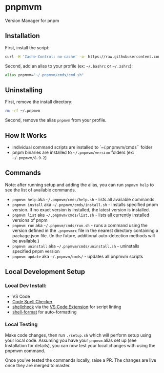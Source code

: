 # pnpmvm
Version Manager for pnpm

## Installation

First, install the script:
```sh
curl -H 'Cache-Control: no-cache' -o- https://raw.githubusercontent.com/pkg-mgr/pnpmvm/main/setup.sh | bash
```

Second, add an alias to your profile (ex: `~/.bashrc` or `~/.zshrc`):
```sh
alias pnpmvm="~/.pnpmvm/cmds/cmd.sh"
```

## Uninstalling

First, remove the install directory:
```sh
rm -rf ~/.pnpmvm
```

Second, remove the alias `pnpmvm` from your profile.

## How It Works
* Individual command scripts are installed to `~/.pnpmvm/cmds`` folder
* pnpm binaries are installed to `~/.pnpmvm/version` folders (ex: `~/.pnpmvm/8.9.2`)

## Commands
Note: after running setup and adding the alias, you can run `pnpmvm help` to see the list of available commands.
* `pnpmvm help` aka `~/.pnpmvm/cmds/help.sh` - lists all available commands
* `pnpmvm install` aka `~/.pnpmvm/cmds/install.sh` - installs specified pnpm version. If no exact version is installed, the latest version is installed.
* `pnpmvm list` aka `~/.pnpmvm/cmds/list.sh` - lists all currently installed versions of pnpm
* `pnpmvm run` aka `~/.pnpmvm/cmds/run.sh` - runs a command using the version defined in the `.pnpmvmrc` file in the nearest directory containing a package.json file. (In the future, additional auto-detection methods will be available.)
* `pnpmvm uninstall` aka `~/.pnpmvm/cmds/uninstall.sh` - uninstalls specified pnpm version
* `pnpmvm update` aka `~/.pnpmvm/cmds/` - updates all pnpmvm scripts

## Local Development Setup
### Local Dev Install:
* VS Code
* [Code Spell Checker](https://marketplace.visualstudio.com/items?itemName=streetsidesoftware.code-spell-checker)
* [shellcheck](https://github.com/koalaman/shellcheck) via the [VS Code Extension](https://marketplace.visualstudio.com/items?itemName=timonwong.shellcheck) for script linting
* [shell-format](https://marketplace.visualstudio.com/items?itemName=foxundermoon.shell-format) for auto-formatting

### Local Testing
Make code changes, then run `./setup.sh` which will perform setup using your local code. Assuming you have your `pnpmvm` alias set up (see Installation for details), you can now test your local changes with using the pnpmvm command.

Once you've tested the commands locally, raise a PR. The changes are live once they are merged to master.
